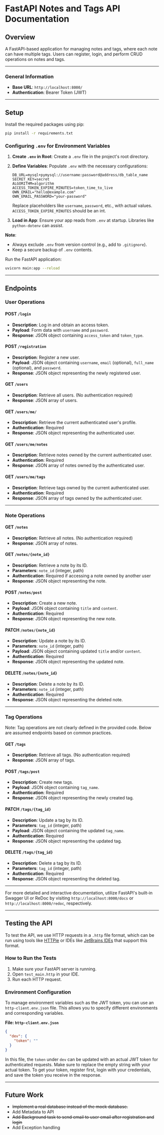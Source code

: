 # FastAPI Notes and Tags API Documentation

## Overview
A FastAPI-based application for managing notes and tags, where each note can have multiple tags. Users can register, login, and perform CRUD operations on notes and tags.

---

### General Information

- **Base URL**: `http://localhost:8000/`
- **Authentication**: Bearer Token (JWT)

---

## Setup
Install the required packages using pip:
```bash
pip install -r requirements.txt
```

### Configuring `.env` for Environment Variables

1. **Create `.env` in Root**: 
   Create a `.env` file in the project's root directory.

2. **Define Variables**: 
   Populate `.env` with the necessary configurations:

   ```env
   DB_URL=mysql+pymysql://username:password@address/db_table_name
   SECRET_KEY=secret
   ALGORITHM=algorithm
   ACCESS_TOKEN_EXPIRE_MINUTES=token_time_to_live
   OWN_EMAIL="hello@example.com"
   OWN_EMAIL_PASSWORD="your-password"
   ```

   Replace placeholders like `username`, `password`, etc., with actual values. `ACCESS_TOKEN_EXPIRE_MINUTES` should be an int.

3. **Load in App**: 
   Ensure your app reads from `.env` at startup. Libraries like `python-dotenv` can assist.

**Note**: 
- Always exclude `.env` from version control (e.g., add to `.gitignore`).
- Keep a secure backup of `.env` contents.

Run the FastAPI application:
```bash
uvicorn main:app --reload
```

---

## Endpoints

### User Operations

#### POST `/login`

- **Description**: Log in and obtain an access token.
- **Payload**: Form data with `username` and `password`.
- **Response**: JSON object containing `access_token` and `token_type`.

#### POST `/registration`

- **Description**: Register a new user.
- **Payload**: JSON object containing `username`, `email` (optional), `full_name` (optional), and `password`.
- **Response**: JSON object representing the newly registered user.

#### GET `/users`

- **Description**: Retrieve all users. (No authentication required)
- **Response**: JSON array of users.

#### GET `/users/me/`

- **Description**: Retrieve the current authenticated user's profile.
- **Authentication**: Required
- **Response**: JSON object representing the authenticated user.

#### GET `/users/me/notes`

- **Description**: Retrieve notes owned by the current authenticated user.
- **Authentication**: Required
- **Response**: JSON array of notes owned by the authenticated user.

#### GET `/users/me/tags`

- **Description**: Retrieve tags owned by the current authenticated user.
- **Authentication**: Required
- **Response**: JSON array of tags owned by the authenticated user.

---

### Note Operations

#### GET `/notes`

- **Description**: Retrieve all notes. (No authentication required)
- **Response**: JSON array of notes.

#### GET `/notes/{note_id}`

- **Description**: Retrieve a note by its ID.
- **Parameters**: `note_id` (integer, path)
- **Authentication**: Required if accessing a note owned by another user
- **Response**: JSON object representing the note.

#### POST `/notes/post`

- **Description**: Create a new note.
- **Payload**: JSON object containing `title` and `content`.
- **Authentication**: Required
- **Response**: JSON object representing the new note.

#### PATCH `/notes/{note_id}`

- **Description**: Update a note by its ID.
- **Parameters**: `note_id` (integer, path)
- **Payload**: JSON object containing updated `title` and/or `content`.
- **Authentication**: Required
- **Response**: JSON object representing the updated note.

#### DELETE `/notes/{note_id}`

- **Description**: Delete a note by its ID.
- **Parameters**: `note_id` (integer, path)
- **Authentication**: Required
- **Response**: JSON object representing the deleted note.

---

### Tag Operations

Note: Tag operations are not clearly defined in the provided code. Below are assumed endpoints based on common practices.

#### GET `/tags`

- **Description**: Retrieve all tags. (No authentication required)
- **Response**: JSON array of tags.

#### POST `/tags/post`

- **Description**: Create new tags.
- **Payload**: JSON object containing `tag_name`.
- **Authentication**: Required
- **Response**: JSON object representing the newly created tag.

#### PATCH `/tags/{tag_id}`

- **Description**: Update a tag by its ID.
- **Parameters**: `tag_id` (integer, path)
- **Payload**: JSON object containing the updated `tag_name`.
- **Authentication**: Required
- **Response**: JSON object representing the updated tag.

#### DELETE `/tags/{tag_id}`

- **Description**: Delete a tag by its ID.
- **Parameters**: `tag_id` (integer, path)
- **Authentication**: Required
- **Response**: JSON object representing the deleted tag.

---

For more detailed and interactive documentation, utilize FastAPI's built-in Swagger UI or ReDoc by visiting `http://localhost:8000/docs` or `http://localhost:8000/redoc`, respectively.

---

## Testing the API

To test the API, we use HTTP requests in a `.http` file format, which can be run using tools like [HTTPie](https://httpie.io/) or IDEs like [JetBrains IDEs](https://www.jetbrains.com/help/idea/http-client-in-product-code-editor.html) that support this format.

### How to Run the Tests

1. Make sure your FastAPI server is running.
2. Open `test_main.http` in your IDE.
3. Run each HTTP request.

### Environment Configuration

To manage environment variables such as the JWT token, you can use an `http-client.env.json` file. This allows you to specify different environments and corresponding variables.

**File: `http-client.env.json`**

```json
{
  "dev": {
    "token": ""
  }
}
```

In this file, the `token` under `dev` can be updated with an actual JWT token for authenticated requests. Make sure to replace the empty string with your actual token. To get your token, register first, login with your credentials, and save the token you receive in the response.

---
## Future Work
- ~~Implement a real database instead of the mock database.~~
- Add Metadata to API
- ~~Add Background task to send email to user email after registration and login~~
- Add Exception handling